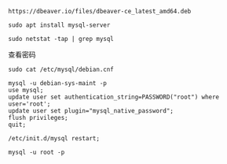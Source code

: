 ```
https://dbeaver.io/files/dbeaver-ce_latest_amd64.deb
```

```
sudo apt install mysql-server
```

```
sudo netstat -tap | grep mysql
```

查看密码
```
sudo cat /etc/mysql/debian.cnf
```

```
mysql -u debian-sys-maint -p
use mysql;
update user set authentication_string=PASSWORD("root") where user='root';
update user set plugin="mysql_native_password";
flush privileges;
quit;
```

```
/etc/init.d/mysql restart;
```

```
mysql -u root -p
```


